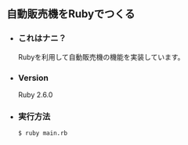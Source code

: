 ## 自動販売機をRubyでつくる

* ### これはナニ？

  Rubyを利用して自動販売機の機能を実装しています。

  

* ### Version

  Ruby 2.6.0

  

* ### 実行方法

  ```$ ruby main.rb```

  